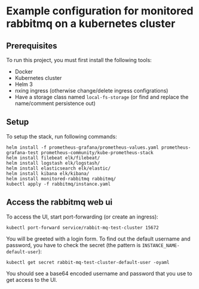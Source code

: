 # Example configuration for monitored rabbitmq on a kubernetes cluster
## Prerequisites
To run this project, you must first install the following tools:
* Docker
* Kubernetes cluster
* Helm 3
* nxing ingress (otherwise change/delete ingress configrations)
* Have a storage class named `local-fs-storage` (or find and replace the name/comment persistence out)
## Setup
To setup the stack, run following commands:
```
helm install -f prometheus-grafana/prometheus-values.yaml prometheus-grafana-test prometheus-community/kube-prometheus-stack
helm install filebeat elk/filebeat/
helm install logstash elk/logstash/
helm install elasticsearch elk/elastic/
helm install kibana elk/kibana/
helm install monitored-rabbitmq rabbitmq/
kubectl apply -f rabbitmq/instance.yaml
``` 
## Access the rabbitmq web ui
To access the UI, start port-forwarding (or create an ingress):
```
kubectl port-forward service/rabbit-mq-test-cluster 15672
```

You will be greeted with a login form. To find out the default username and password, you have to check the secret (the pattern is `INSTANCE_NAME-default-user`):
```
kubectl get secret rabbit-mq-test-cluster-default-user -oyaml
```
You should see a base64 encoded username and password that you use to get access to the UI.